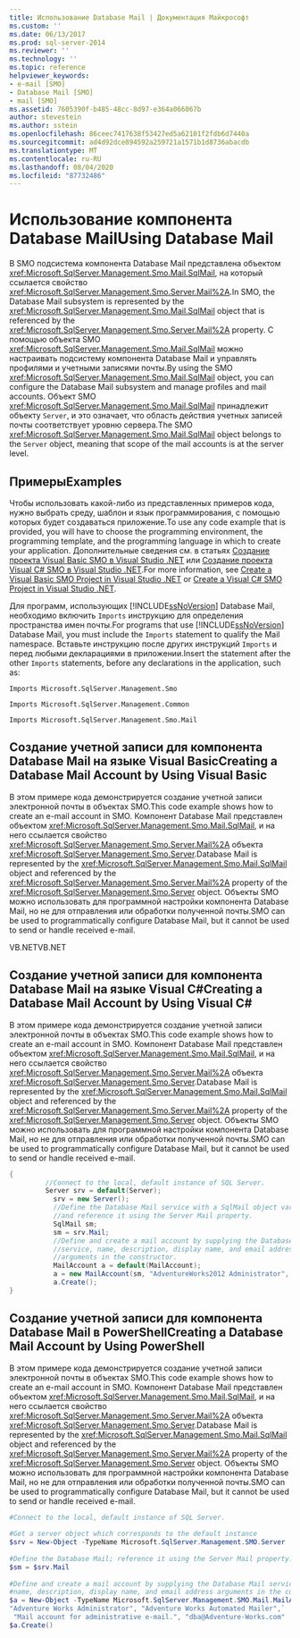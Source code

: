 ```yaml
---
title: Использование Database Mail | Документация Майкрософт
ms.custom: ''
ms.date: 06/13/2017
ms.prod: sql-server-2014
ms.reviewer: ''
ms.technology: ''
ms.topic: reference
helpviewer_keywords:
- e-mail [SMO]
- Database Mail [SMO]
- mail [SMO]
ms.assetid: 7605390f-b485-48cc-8d97-e364a066067b
author: stevestein
ms.author: sstein
ms.openlocfilehash: 86ceec7417638f53427ed5a62101f2fdb6d7440a
ms.sourcegitcommit: ad4d92dce894592a259721a1571b1d8736abacdb
ms.translationtype: MT
ms.contentlocale: ru-RU
ms.lasthandoff: 08/04/2020
ms.locfileid: "87732486"
---
```

# <a name="using-database-mail"></a><span data-ttu-id="86940-102">Использование компонента Database Mail</span><span class="sxs-lookup"><span data-stu-id="86940-102">Using Database Mail</span></span>
  <span data-ttu-id="86940-103">В SMO подсистема компонента Database Mail представлена объектом <xref:Microsoft.SqlServer.Management.Smo.Mail.SqlMail>, на который ссылается свойство <xref:Microsoft.SqlServer.Management.Smo.Server.Mail%2A>.</span><span class="sxs-lookup"><span data-stu-id="86940-103">In SMO, the Database Mail subsystem is represented by the <xref:Microsoft.SqlServer.Management.Smo.Mail.SqlMail> object that is referenced by the <xref:Microsoft.SqlServer.Management.Smo.Server.Mail%2A> property.</span></span> <span data-ttu-id="86940-104">С помощью объекта SMO <xref:Microsoft.SqlServer.Management.Smo.Mail.SqlMail> можно настраивать подсистему компонента Database Mail и управлять профилями и учетными записями почты.</span><span class="sxs-lookup"><span data-stu-id="86940-104">By using the SMO <xref:Microsoft.SqlServer.Management.Smo.Mail.SqlMail> object, you can configure the Database Mail subsystem and manage profiles and mail accounts.</span></span> <span data-ttu-id="86940-105">Объект SMO <xref:Microsoft.SqlServer.Management.Smo.Mail.SqlMail> принадлежит объекту `Server`, и это означает, что область действия учетных записей почты соответствует уровню сервера.</span><span class="sxs-lookup"><span data-stu-id="86940-105">The SMO <xref:Microsoft.SqlServer.Management.Smo.Mail.SqlMail> object belongs to the `Server` object, meaning that scope of the mail accounts is at the server level.</span></span>  
  
## <a name="examples"></a><span data-ttu-id="86940-106">Примеры</span><span class="sxs-lookup"><span data-stu-id="86940-106">Examples</span></span>  
 <span data-ttu-id="86940-107">Чтобы использовать какой-либо из представленных примеров кода, нужно выбрать среду, шаблон и язык программирования, с помощью которых будет создаваться приложение.</span><span class="sxs-lookup"><span data-stu-id="86940-107">To use any code example that is provided, you will have to choose the programming environment, the programming template, and the programming language in which to create your application.</span></span> <span data-ttu-id="86940-108">Дополнительные сведения см. в статьях [Создание проекта Visual Basic SMO в Visual Studio .NET](../../../database-engine/dev-guide/create-a-visual-basic-smo-project-in-visual-studio-net.md) или [Создание проекта Visual C&#35; SMO в Visual Studio .NET](../how-to-create-a-visual-csharp-smo-project-in-visual-studio-net.md).</span><span class="sxs-lookup"><span data-stu-id="86940-108">For more information, see [Create a Visual Basic SMO Project in Visual Studio .NET](../../../database-engine/dev-guide/create-a-visual-basic-smo-project-in-visual-studio-net.md) or [Create a Visual C&#35; SMO Project in Visual Studio .NET](../how-to-create-a-visual-csharp-smo-project-in-visual-studio-net.md).</span></span>  
  
 <span data-ttu-id="86940-109">Для программ, использующих [!INCLUDE[ssNoVersion](../../../includes/ssnoversion-md.md)] Database Mail, необходимо включить `Imports` инструкцию для определения пространства имен почты.</span><span class="sxs-lookup"><span data-stu-id="86940-109">For programs that use [!INCLUDE[ssNoVersion](../../../includes/ssnoversion-md.md)] Database Mail, you must include the `Imports` statement to qualify the Mail namespace.</span></span> <span data-ttu-id="86940-110">Вставьте инструкцию после других инструкций `Imports` и перед любыми декларациями в приложении.</span><span class="sxs-lookup"><span data-stu-id="86940-110">Insert the statement after the other `Imports` statements, before any declarations in the application, such as:</span></span>  
  
 `Imports Microsoft.SqlServer.Management.Smo`  
  
 `Imports Microsoft.SqlServer.Management.Common`  
  
 `Imports Microsoft.SqlServer.Management.Smo.Mail`  
  
## <a name="creating-a-database-mail-account-by-using-visual-basic"></a><span data-ttu-id="86940-111">Создание учетной записи для компонента Database Mail на языке Visual Basic</span><span class="sxs-lookup"><span data-stu-id="86940-111">Creating a Database Mail Account by Using Visual Basic</span></span>  
 <span data-ttu-id="86940-112">В этом примере кода демонстрируется создание учетной записи электронной почты в объектах SMO.</span><span class="sxs-lookup"><span data-stu-id="86940-112">This code example shows how to create an e-mail account in SMO.</span></span> <span data-ttu-id="86940-113">Компонент Database Mail представлен объектом <xref:Microsoft.SqlServer.Management.Smo.Mail.SqlMail>, и на него ссылается свойство <xref:Microsoft.SqlServer.Management.Smo.Server.Mail%2A> объекта <xref:Microsoft.SqlServer.Management.Smo.Server>.</span><span class="sxs-lookup"><span data-stu-id="86940-113">Database Mail is represented by the <xref:Microsoft.SqlServer.Management.Smo.Mail.SqlMail> object and referenced by the <xref:Microsoft.SqlServer.Management.Smo.Server.Mail%2A> property of the <xref:Microsoft.SqlServer.Management.Smo.Server> object.</span></span> <span data-ttu-id="86940-114">Объекты SMO можно использовать для программной настройки компонента Database Mail, но не для отправления или обработки полученной почты.</span><span class="sxs-lookup"><span data-stu-id="86940-114">SMO can be used to programmatically configure Database Mail, but it cannot be used to send or handle received e-mail.</span></span>  
  
 <span data-ttu-id="86940-115">VB.NET</span><span class="sxs-lookup"><span data-stu-id="86940-115">VB.NET</span></span>  
  
<!-- TODO: review snippet reference  [!CODE [SMO How to#SMO_VBMail1](SMO How to#SMO_VBMail1)]  -->  
  
## <a name="creating-a-database-mail-account-by-using-visual-c"></a><span data-ttu-id="86940-116">Создание учетной записи для компонента Database Mail на языке Visual C#</span><span class="sxs-lookup"><span data-stu-id="86940-116">Creating a Database Mail Account by Using Visual C#</span></span>  
 <span data-ttu-id="86940-117">В этом примере кода демонстрируется создание учетной записи электронной почты в объектах SMO.</span><span class="sxs-lookup"><span data-stu-id="86940-117">This code example shows how to create an e-mail account in SMO.</span></span> <span data-ttu-id="86940-118">Компонент Database Mail представлен объектом <xref:Microsoft.SqlServer.Management.Smo.Mail.SqlMail>, и на него ссылается свойство <xref:Microsoft.SqlServer.Management.Smo.Server.Mail%2A> объекта <xref:Microsoft.SqlServer.Management.Smo.Server>.</span><span class="sxs-lookup"><span data-stu-id="86940-118">Database Mail is represented by the <xref:Microsoft.SqlServer.Management.Smo.Mail.SqlMail> object and referenced by the <xref:Microsoft.SqlServer.Management.Smo.Server.Mail%2A> property of the <xref:Microsoft.SqlServer.Management.Smo.Server> object.</span></span> <span data-ttu-id="86940-119">Объекты SMO можно использовать для программной настройки компонента Database Mail, но не для отправления или обработки полученной почты.</span><span class="sxs-lookup"><span data-stu-id="86940-119">SMO can be used to programmatically configure Database Mail, but it cannot be used to send or handle received e-mail.</span></span>  
  
```csharp  
{  
         //Connect to the local, default instance of SQL Server.  
         Server srv = default(Server);   
           srv = new Server();   
           //Define the Database Mail service with a SqlMail object variable   
           //and reference it using the Server Mail property.   
           SqlMail sm;   
           sm = srv.Mail;   
           //Define and create a mail account by supplying the Database Mail  
           //service, name, description, display name, and email address  
           //arguments in the constructor.   
           MailAccount a = default(MailAccount);   
           a = new MailAccount(sm, "AdventureWorks2012 Administrator", "AdventureWorks2012 Automated Mailer", "Mail account for administrative e-mail.", "dba@Adventure-Works.com");   
           a.Create();    
}  
```  
  
## <a name="creating-a-database-mail-account-by-using-powershell"></a><span data-ttu-id="86940-120">Создание учетной записи для компонента Database Mail в PowerShell</span><span class="sxs-lookup"><span data-stu-id="86940-120">Creating a Database Mail Account by Using PowerShell</span></span>  
 <span data-ttu-id="86940-121">В этом примере кода демонстрируется создание учетной записи электронной почты в объектах SMO.</span><span class="sxs-lookup"><span data-stu-id="86940-121">This code example shows how to create an e-mail account in SMO.</span></span> <span data-ttu-id="86940-122">Компонент Database Mail представлен объектом <xref:Microsoft.SqlServer.Management.Smo.Mail.SqlMail>, и на него ссылается свойство <xref:Microsoft.SqlServer.Management.Smo.Server.Mail%2A> объекта <xref:Microsoft.SqlServer.Management.Smo.Server>.</span><span class="sxs-lookup"><span data-stu-id="86940-122">Database Mail is represented by the <xref:Microsoft.SqlServer.Management.Smo.Mail.SqlMail> object and referenced by the <xref:Microsoft.SqlServer.Management.Smo.Server.Mail%2A> property of the <xref:Microsoft.SqlServer.Management.Smo.Server> object.</span></span> <span data-ttu-id="86940-123">Объекты SMO можно использовать для программной настройки компонента Database Mail, но не для отправления или обработки полученной почты.</span><span class="sxs-lookup"><span data-stu-id="86940-123">SMO can be used to programmatically configure Database Mail, but it cannot be used to send or handle received e-mail.</span></span>
  
```powershell  
#Connect to the local, default instance of SQL Server.  
  
#Get a server object which corresponds to the default instance  
$srv = New-Object -TypeName Microsoft.SqlServer.Management.SMO.Server  
  
#Define the Database Mail; reference it using the Server Mail property.  
$sm = $srv.Mail  
  
#Define and create a mail account by supplying the Database Mail service,  
#name, description, display name, and email address arguments in the constructor.  
$a = New-Object -TypeName Microsoft.SqlServer.Management.SMO.Mail.MailAccount -ArgumentList $sm, `  
"Adventure Works Administrator", "Adventure Works Automated Mailer",`  
 "Mail account for administrative e-mail.", "dba@Adventure-Works.com"  
$a.Create()  
```  
